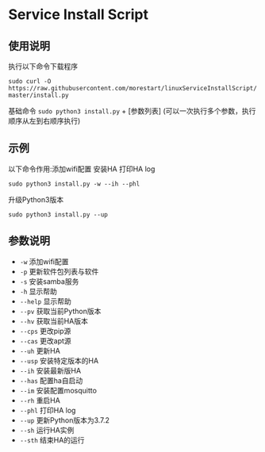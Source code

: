 # Service Install Script

## 使用说明

执行以下命令下载程序

`sudo curl -O https://raw.githubusercontent.com/morestart/linuxServiceInstallScript/master/install.py`

基础命令 `sudo python3 install.py`  + [参数列表] (可以一次执行多个参数，执行顺序从左到右顺序执行)

## 示例
以下命令作用:添加wifi配置 安装HA 打印HA log

`sudo python3 install.py -w --ih --phl`

升级Python3版本

`sudo python3 install.py --up`

## 参数说明
- `-w` 添加wifi配置
- `-p` 更新软件包列表与软件
- `-s` 安装samba服务
- `-h` 显示帮助
- `--help` 显示帮助
- `--pv` 获取当前Python版本
- `--hv` 获取当前HA版本
- `--cps` 更改pip源
- `--cas` 更改apt源
- `--uh` 更新HA
- `--usp` 安装特定版本的HA
- `--ih` 安装最新版HA
- `--has` 配置ha自启动
- `--im` 安装配置mosquitto
- `--rh` 重启HA
- `--phl` 打印HA log
- `--up` 更新Python版本为3.7.2
- `--sh` 运行HA实例
- `--sth` 结束HA的运行
